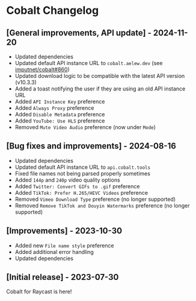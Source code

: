 # Cobalt Changelog

## [General improvements, API update] - 2024-11-20

- Updated dependencies
- Updated default API instance URL to `cobalt.aelew.dev` (see [imputnet/cobalt#860](https://github.com/imputnet/cobalt/discussions/860))
- Updated download logic to be compatible with the latest API version (v10.3.3)
- Added a toast notifying the user if they are using an old API instance URL
- Added `API Instance Key` preference
- Added `Always Proxy` preference
- Added `Disable Metadata` preference
- Added `YouTube: Use HLS` preference
- Removed `Mute Video Audio` preference (now under `Mode`)

## [Bug fixes and improvements] - 2024-08-16

- Updated dependencies
- Updated default API instance URL to `api.cobalt.tools`
- Fixed file names not being parsed properly sometimes
- Added `144p` and `240p` video quality options
- Added `Twitter: Convert GIFs to .gif` preference
- Added `TikTok: Prefer H.265/HEVC Videos` preference
- Removed `Vimeo Download Type` preference (no longer supported)
- Removed `Remove TikTok and Douyin Watermarks` preference (no longer supported)

## [Improvements] - 2023-10-30

- Added new `File name style` preference
- Added additional error handling
- Updated dependencies

## [Initial release] - 2023-07-30

Cobalt for Raycast is here!
